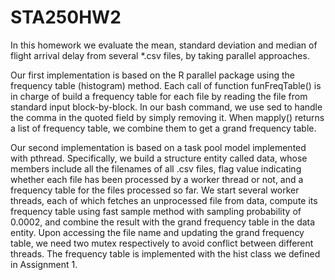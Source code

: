 STA250HW2
=========
In this homework we evaluate the mean, standard deviation and median of flight arrival delay from several *.csv files, by taking parallel approaches.

Our first implementation is based on the R parallel package using the frequency table (histogram) method. Each call of function funFreqTable() is in charge of build a frequency table for each file by reading the file from standard input block-by-block. In our bash command, we use sed to handle the comma in the quoted field by simply removing it. When mapply() returns a list of frequency table, we combine them to get a grand frequency table.

Our second implementation is based on a task pool model implemented with pthread. Specifically, we build a structure entity called data, whose members include all the filenames of all .csv files, flag value indicating whether each file has been processed by a worker thread or not, and a frequency table for the files processed so far. We start several worker threads, each of which fetches an unprocessed file from data, compute its frequency table using fast sample method with sampling probability of 0.0002, and combine the result with the grand frequency table in the data entity. Upon accessing the file name and updating the grand frequency table, we need two mutex respectively to avoid conflict between different threads. The frequency table is implemented with the hist class we defined in Assignment 1.

